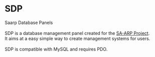 # SDP
Saarp Database Panels
<br>
<br>
SDP is a database management panel created for the [SA-ARP Project](https://github.com/rt-2/sa-arp).
<br>
It aims at a easy simple way to create management systems for users.
<br>
<br>
SDP is compatible with MySQL and requires PDO.
